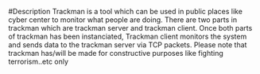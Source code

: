 #Description
Trackman is a tool which can be used in public places like cyber center to monitor what people are doing. There are two parts in trackman which are trackman server and trackman client. Once both parts of trackman has been instanciated, Trackman client monitors the system and sends data to the trackman server via TCP packets.
Please note that trackman has/will be made for constructive purposes like fighting terrorism..etc only
